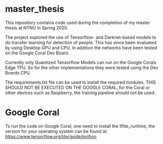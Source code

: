 # master_thesis
This repository contains code used during the completion of my master thesis at NTNU in Spring 2020.

The project explored the use of Tensorflow- and Darknet-based models to do transfer learning for detection of people.
This has since been evaluated by using Desktop GPU and CPU, in addition the networks have been tested on the Google Coral Dev Board.

Currently only Quantized Tensorflow Models can run on the Google Corals Edge TPU. So for the other implementations they were tested using the Dev Boards CPU.

The requirements.txt file can be used to install the required modules. THIS SHOULD NOT BE EXECUTED ON THE GOOGLE CORAL, for the Coral or other devices such as Raspberry, the training pipeline should not be used.

# Google Coral
To run the code on Google Coral, one need to install the tflite_runtime, the version for your operating system can be found at: https://www.tensorflow.org/lite/guide/python
